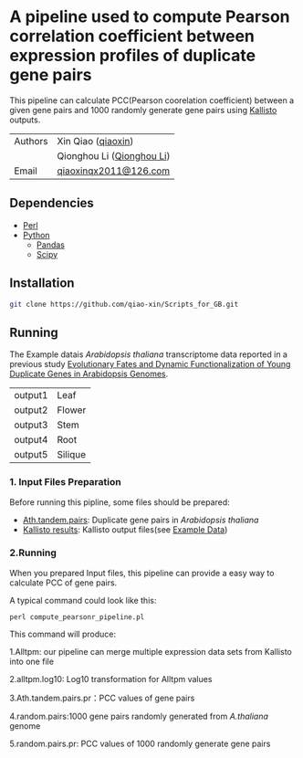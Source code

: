 # A pipeline used to compute Pearson correlation coefficient between expression profiles of duplicate gene pairs 
This pipeline can calculate PCC(Pearson coorelation coefficient) between a given gene pairs and 1000 randomly generate gene pairs using [Kallisto](http://pachterlab.github.io/kallisto/about.html) outputs. 

| | |
| --- | --- |
| Authors | Xin Qiao ([qiaoxin](https://github.com/qiao-xin)) |
| | Qionghou Li ([Qionghou Li](https://github.com/LQHHHHH)) |
| Email   | <qiaoxinqx2011@126.com> |

## Dependencies
- [Perl](https://www.perl.org/)
- [Python](https://www.python.org/)
  - [Pandas](http://pandas.pydata.org/)
  - [Scipy](https://www.scipy.org/)
 
 ## Installation

```bash
git clone https://github.com/qiao-xin/Scripts_for_GB.git
```

## Running
The Example datais *Arabidopsis thaliana* transcriptome data reported in a previous study [Evolutionary Fates and Dynamic Functionalization of Young Duplicate Genes in Arabidopsis Genomes](http://www.plantphysiol.org/content/172/1/427.abstract). 

|||
| --- | --- |
| output1 | Leaf |
| output2 | Flower |
| output3 | Stem |
| output4 | Root |
| output5 | Silique |

### 1. Input Files Preparation
Before running this pipline, some files should be prepared:

- [Ath.tandem.pairs](https://github.com/qiao-xin/Scripts_for_GB/blob/master/compute_pearson_r/Ath.tandem.pairs): Duplicate gene pairs in *Arabidopsis thaliana* 
- [Kallisto results](https://github.com/qiao-xin/Scripts_for_GB/tree/master/compute_pearson_r/example_data): Kallisto output files(see [Example Data](https://github.com/qiao-xin/Scripts_for_GB/tree/master/compute_pearson_r/example_data))

### 2.Running
When you prepared Input files, this pipeline can provide a easy way to calculate PCC of gene pairs.

A typical command could look like this:
```coding
perl compute_pearsonr_pipeline.pl
```
This command will produce:

1.Alltpm: our pipeline can merge multiple expression data sets from Kallisto into one file

2.alltpm.log10: Log10 transformation for Alltpm values

3.Ath.tandem.pairs.pr：PCC values of gene pairs

4.random.pairs:1000 gene pairs randomly generated from *A.thaliana* genome

5.random.pairs.pr: PCC values of 1000 randomly generate gene pairs
